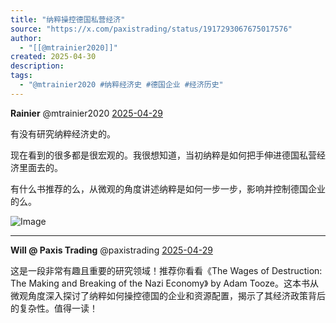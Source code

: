 ```yaml
---
title: "纳粹操控德国私营经济"
source: "https://x.com/paxistrading/status/1917293067675017576"
author:
  - "[[@mtrainier2020]]"
created: 2025-04-30
description:
tags:
  - "@mtrainier2020 #纳粹经济史 #德国企业 #经济历史"
---
```

**Rainier** @mtrainier2020 [2025-04-29](https://x.com/mtrainier2020/status/1917272630798999903)

有没有研究纳粹经济史的。

现在看到的很多都是很宏观的。我很想知道，当初纳粹是如何把手伸进德国私营经济里面去的。

有什么书推荐的么，从微观的角度讲述纳粹是如何一步一步，影响并控制德国企业的么。

![Image](https://pbs.twimg.com/media/GpuFTBvaYAAI7G5?format=jpg&name=large)

---

**Will @ Paxis Trading** @paxistrading [2025-04-29](https://x.com/paxistrading/status/1917293067675017576)

这是一段非常有趣且重要的研究领域！推荐你看看《The Wages of Destruction: The Making and Breaking of the Nazi Economy》 by Adam Tooze。这本书从微观角度深入探讨了纳粹如何操控德国的企业和资源配置，揭示了其经济政策背后的复杂性。值得一读！